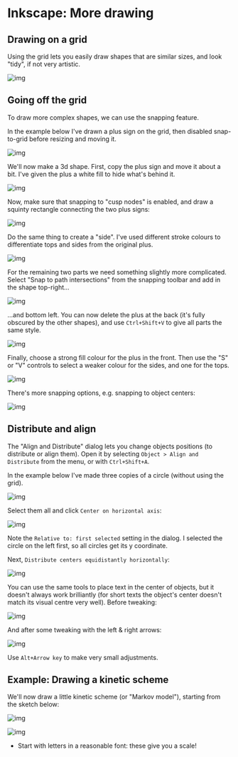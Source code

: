 # Inkscape: More drawing

## Drawing on a grid

Using the grid lets you easily draw shapes that are similar sizes, and look "tidy", if not very artistic.

![img](./figures-2/shapes.png)

## Going off the grid

To draw more complex shapes, we can use the snapping feature.

In the example below I've drawn a plus sign on the grid, then disabled snap-to-grid before resizing and moving it.

![img](./figures-2/shapes-3d-1.png)

We'll now make a 3d shape.
First, copy the plus sign and move it about a bit.
I've given the plus a white fill to hide what's behind it.

![img](./figures-2/shapes-3d-2.png)

Now, make sure that snapping to "cusp nodes" is enabled, and draw a squinty rectangle connecting the two plus signs:

![img](./figures-2/shapes-3d-3.png)

Do the same thing to create a "side".
I've used different stroke colours to differentiate tops and sides from the original plus.

![img](./figures-2/shapes-3d-4.png)

For the remaining two parts we need something slightly more complicated.
Select "Snap to path intersections" from the snapping toolbar and add in the shape top-right...

![img](./figures-2/shapes-3d-5.png)

...and bottom left.
You can now delete the plus at the back (it's fully obscured by the other shapes), and use `Ctrl+Shift+V` to give all parts the same style.

![img](./figures-2/shapes-3d-6.png)

Finally, choose a strong fill colour for the plus in the front.
Then use the "S" or "V" controls to select a weaker colour for the sides, and one for the tops.

![img](./figures-2/shapes-3d-7.png)

There's more snapping options, e.g. snapping to object centers:

![img](./figures-2/shapes-3d-8.png)

## Distribute and align

The "Align and Distribute" dialog lets you change objects positions (to distribute or align them).
Open it by selecting `Object > Align and Distribute` from the menu, or with `Ctrl+Shift+A`.

In the example below I've made three copies of a circle (without using the grid).

![img](./figures-2/distr-1.png)

Select them all and click `Center on horizontal axis`:

![img](./figures-2/distr-2.png)

Note the `Relative to: first selected` setting in the dialog.
I selected the circle on the left first, so all circles get its y coordinate.

Next, `Distribute centers equidistantly horizontally`:

![img](./figures-2/distr-3.png)

You can use the same tools to place text in the center of objects, but it doesn't always work brilliantly (for short texts the object's center doesn't match its visual centre very well).
Before tweaking:

![img](./figures-2/distr-4.png)

And after some tweaking with the left & right arrows:

![img](./figures-2/distr-5.png)

Use `Alt+Arrow key` to make very small adjustments.

## Example: Drawing a kinetic scheme

We'll now draw a little kinetic scheme (or "Markov model"), starting from the sketch below:

![img](./figures-2/markov-1.jpg)

![img](./figures-2/markov-2.png)

- Start with letters in a reasonable font: these give you a scale!

